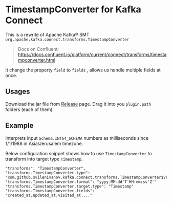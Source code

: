 # TimestampConverter for Kafka Connect
This is a rewrite of Apache Kafka® SMT `org.apache.kafka.connect.transforms.TimestampConverter`
> Docs on Confluent: https://docs.confluent.io/platform/current/connect/transforms/timestampconverter.html

It change the property `field` to `fields` , allows us handle multiple fields at once.

## Usages
Download the jar file from
[Release](https://github.com/svilen-ivanov/kafka-connect-ts88/releases) page.
Drag it into you `plugin.path` folders (each of them).

## Example
Interprets input `Schema.INT64_SCHEMA` numbers as milliseconds since 1/1/1988 in Asia/Jerusalem timezone.

Below configuration snippet shows how to use `TimestampConverter` to transform into target type `Timestamp`.

```
"transforms": "TimestampConverter",
"transforms.TimestampConverter.type": "com.github.svilenivanov.kafka.connect.transforms.TimestampConverter$Value",
"transforms.TimestampConverter.format": "yyyy-MM-dd'T'HH:mm:ss'Z'"
"transforms.TimestampConverter.target.type": "Timestamp"
"transforms.TimestampConverter.fields": "created_at,updated_at,visited_at,..."
```
